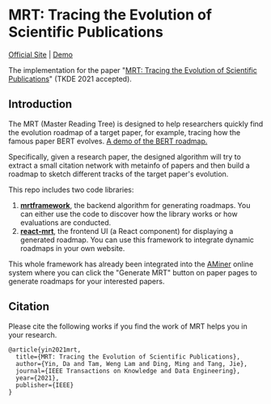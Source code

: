 # MRT: Tracing the Evolution of Scientific Publications

[Official Site](https://mrt.aminer.cn/) | [Demo](https://somefive.github.io/react-mrt/)

The implementation for the paper "[MRT: Tracing the Evolution of Scientific Publications](http://keg.cs.tsinghua.edu.cn/jietang/publications/TKDE21-Yin-et-al-MRT-Tracing-the-Evolution-of-Scientific-Publications.pdf)" (TKDE 2021 accepted).

## Introduction

The MRT (Master Reading Tree) is designed to help researchers quickly find the evolution roadmap of a target paper, for example, tracing how the famous paper BERT evolves. [A demo of the BERT roadmap.](https://mrt.aminer.cn/5dd3de98e07b013b38cf3399)

Specifically, given a research paper, the designed algorithm will try to extract a small citation network with metainfo of papers and then build a roadmap to sketch different tracks of the target paper's evolution.

This repo includes two code libraries:
1. [**mrtframework**](https://github.com/THUDM/MRT/tree/mrtframework), the backend algorithm for generating roadmaps. You can either use the code to discover how the library works or how evaluations are conducted.
2. [**react-mrt**](https://github.com/THUDM/MRT/tree/react-mrt), the frontend UI (a React component) for displaying a generated roadmap. You can use this framework to integrate dynamic roadmaps in your own website.

This whole framework has already been integrated into the [AMiner](https://www.aminer.cn/) online system where you can click the "Generate MRT" button on paper pages to generate roadmaps for your interested papers.

## Citation

Please cite the following works if you find the work of MRT helps you in your research.
```
@article{yin2021mrt,
  title={MRT: Tracing the Evolution of Scientific Publications},
  author={Yin, Da and Tam, Weng Lam and Ding, Ming and Tang, Jie},
  journal={IEEE Transactions on Knowledge and Data Engineering},
  year={2021},
  publisher={IEEE}
}
```